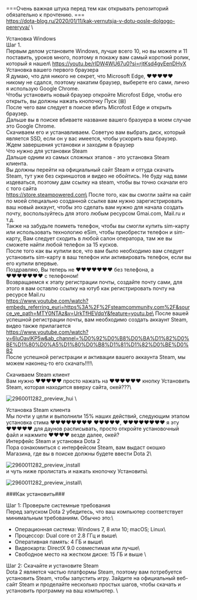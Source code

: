 
===Очень важная штука перед тем как открывать репозиторий обязательно к прочтению. === \
https://dota-blog.ru/2020/01/11/kak-vernutsja-v-dotu-posle-dolgogo-pereryva/ \

Установка Windows\
Шаг 1.\
Первым делом установите Windows, лучше всего 10, но вы можете и 11 поставить, уроков много, поэтому я покажу вам самый короткий ролик, который я нашел\ 
https://youtu.be/rIDW4WU67u0?si=rjtKsd4gyEenDHyX \
Установка вашего первого браузера\
Я думаю, что для никого не секрет, что Microsoft Edge, ♥♥♥♥♥ никому не сдался, поэтому накатим браузер, выберете его сами, лично я использую Google Chrome.\
Чтобы установить новый браузер откройте Microfost Edge, чтобы его открыть, вы должны нажать кнопочку Пуск (⊞)\
После чего вам следует в поиске вбить Microfost Edge и открыть браузер.\
Дальше вы в поиске вбиваете название вашего бразуера в моем случае это Google Chrome.\
Скачиваем его и устанавливаем. Советую вам выбрать диск, который является SSD, если он у вас имеется, чтобы ускорить ваш браузер.\
Ждем завершения установки и заходим в браузер\
Что нужно для установки Steam\
Дальше одним из самых сложных этапов - это установка Steam клиента.\
Вы должны перейти на официальный сайт Steam и оттуда скачать Steam, тут уже без скриншотов и видео не обойтись. Не буду над вами издеваться, поэтому дам ссылку на steam, чтобы вы точно скачали его с того сайта\
https://store.steampowered.com\
После того, как вы смогли зайти на сайт по моей специально созданной ссылке вам нужно зарегистрировать ваш новый аккаунт, чтобы это сделать вам нужно для начала создать почту, воспользуйтесь для этого любым ресурсом Gmai.com, Mail.ru и т.д.\
Также на забудьте поиметь телефон, чтобы вы смогли купить sim-карту или использовать технологию eSim, чтобы приобрести телефон и sim-карту, Вам следует сходить в любой салон оператора, там же вы сможете найти любой телефон за 15 кусков.\
После того как вы купили все, что вам было необходимо вам следует установить sim-карту в ваш телефон или активировать телефон, если вы его купили впервые.\
Поздравляю, Вы теперь не ♥♥♥♥♥♥♥ без телефона, а ♥♥♥♥♥♥♥ с телефоном!\
Возвращаемся к этапу регистрации почты, создайте почту сами, для этого я вам оставлю ссылку на ютуб как регистрировать почту на ресурсе Mail.ru\
https://www.youtube.com/watch?embeds_referring_euri=https%3A%2F%2Fsteamcommunity.com%2F&source_ve_path=MTY0NTAz&v=UrkTfHEVdqY&feature=youtu.be\
После вашей успешной регистрации почты, вам необходимо создать аккаунт Steam, видео также прилагается\
https://www.youtube.com/watch?v=6IuOavlKP5w&ab_channel=%D0%92%D0%B8%D0%BA%D1%82%D0%BE%D1%80%D0%A5%D1%80%D0%B8%D1%81%D1%82%D0%BE%D0%B2 \
После успешной регистрации и активации вашего аккаунта Steam, мы можем наконец-то его скачать!!!!\


 Скачиваем Steam клиент\
Вам нужно ♥♥♥♥♥ просто нажать на ♥♥♥♥♥♥ кнопку Установить Steam, которая находится вверху сайта, окей???\ 

![2960011282_preview_hui](https://github.com/user-attachments/assets/93616356-8ec6-4faf-88bf-2b41e7836fc6) \

Установка Steam клиента\
Мы почти у цели и выполнили 15% наших действий, следующим этапом установка стима ♥♥♥♥♥♥♥♥ ♥♥♥♥♥, ♥♥♥♥♥♥♥♥ я эту ♥♥♥♥♥ для даунов расписывать, просто откройте установочный файл и нажмите ♥♥♥♥ везде далее, окей?\
Интерфейс Steam и установка Dota 2\
Пора ознакомиться с интерфейсом Steam, вам выдаст окошко Магазина, где вы в поиске должны будете ввести Dota 2\

![2960011282_preview_install](https://github.com/user-attachments/assets/2eb62fbb-e8ea-4dd2-88fe-361019c4d1ad)\
и чуть ниже пролистать и нажать кнопочку Установить\

![2960011282_preview_install](https://github.com/user-attachments/assets/33ff4100-e008-4799-be19-e3a01cc44a67)\

###Как установить### 

Шаг 1: Проверьте системные требования\
Перед запуском Dota 2 убедитесь, что ваш компьютер соответствует минимальным требованиям. Обычно это:\

- Операционная система: Windows 7, 8 или 10; macOS; Linux\
- Процессор: Dual core от 2.8 ГГц и выше\
- Оперативная память: 4 ГБ и выше\
- Видеокарта: DirectX 9.0 совместимая или лучше\
- Свободное место на жестком диске: 15 ГБ и выше \


Шаг 2: Скачайте и установите Steam \
Dota 2 является частью платформы Steam, поэтому вам потребуется установить Steam, чтобы запустить игру. Зайдите на официальный веб-сайт Steam и проделайте несколько простых шагов, чтобы скачать и установить программу на ваш компьютер. \















